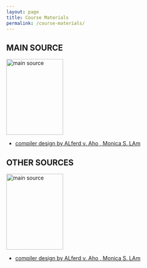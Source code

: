 ```yaml
---
layout: page
title: Course Materials
permalink: /course-materials/
---
```

<html>
<body>

<h2>MAIN SOURCE</h2>
<img src="/compilers/_images/pastedImage.png" alt="main source" width="150" height="200">

</body>
</html>

* [compiler design by ALferd v. Aho , Monica S. LAm ](/static_files/materials/Books/10_The_International_Students_Guide.pdf)

<html>
<body>

<h2>OTHER SOURCES</h2>
<img src="/compilers/_images/compilerbook.PNG" alt="main source" width="150" height="200">

</body>
</html>

* [compiler design by ALferd v. Aho , Monica S. LAm ](/static_files/materials/Books/compilerbookpdf.pdf)